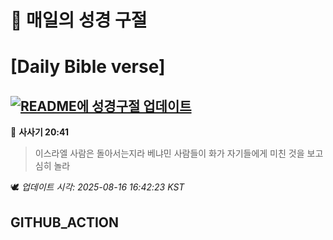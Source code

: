 # 🙏 매일의 성경 구절
# [Daily Bible verse]
## [![README에 성경구절 업데이트](https://github.com/DONGSUKA/first_test/actions/workflows/update-readme-bible.yml/badge.svg)](https://github.com/DONGSUKA/first_test/actions/workflows/update-readme-bible.yml)
<!-- START_BIBLE_VERSE -->
📖 **사사기 20:41**
> 이스라엘 사람은 돌아서는지라 베냐민 사람들이 화가 자기들에게 미친 것을 보고 심히 놀라

🕊️ _업데이트 시각: 2025-08-16 16:42:23 KST_
  <!-- END_BIBLE_VERSE -->
## GITHUB_ACTION
